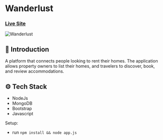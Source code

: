 # Wanderlust

### [Live Site](https://wanderlust-5aql.onrender.com/listings)

![Wanderlust](https://res.cloudinary.com/dpwczamws/image/upload/v1708973136/uploads/Screenshot_2024-02-07_232940_bijig6.png)

## <a name="introduction">🤖 Introduction</a>
A platform that connects people looking to rent their homes. The application allows property owners to list their homes, and travelers to discover, 
book, and review accommodations.

## <a name="tech-stack">⚙️ Tech Stack</a>
- NodeJs
- MongoDB
- Bootstrap
- Javascript

Setup:
- run ```npm install && node app.js```
